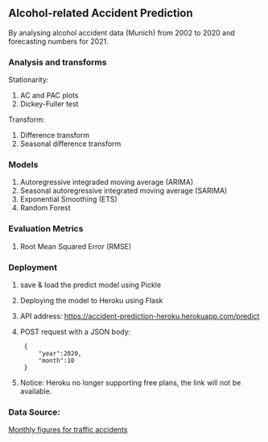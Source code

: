 ## Alcohol-related Accident Prediction
By analysing alcohol accident data (Munich) from 2002 to 2020 and forecasting numbers for 2021.

### Analysis and transforms
Stationarity:  
1) AC and PAC plots
2) Dickey-Fuller test

Transform:
1) Difference transform
2) Seasonal difference transform

### Models
1) Autoregressive integraded moving average (ARIMA)
2) Seasonal autoregressive integrated moving average (SARIMA)
3) Exponential Smoothing (ETS) 
4) Random Forest

### Evaluation Metrics
1) Root Mean Squared Error (RMSE)

### Deployment
1) save & load the predict model using Pickle
2) Deploying the model to Heroku using Flask  
3) API address: https://accident-prediction-heroku.herokuapp.com/predict  
4) POST request with a JSON body:

		{
			"year":2020,
			"month":10
		}

5) Notice: Heroku no longer supporting free plans, the link will not be available.

### Data Source:
[Monthly figures for traffic accidents](https://opendata.muenchen.de/dataset/monatszahlen-verkehrsunfaelle/resource/40094bd6-f82d-4979-949b-26c8dc00b9a7)
